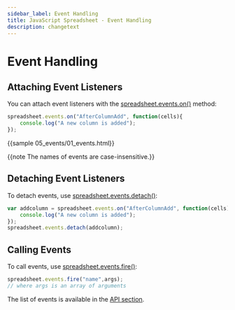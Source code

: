 ```yaml
---
sidebar_label: Event Handling
title: JavaScript Spreadsheet - Event Handling
description: changetext
---
```


# Event Handling


## Attaching Event Listeners

You can attach event listeners with the [spreadsheet.events.on()](api/events/on.md) method:

~~~js
spreadsheet.events.on("AfterColumnAdd", function(cells){
    console.log("A new column is added");
});
~~~

{{sample 05_events/01_events.html}}

{{note The names of events are case-insensitive.}}

## Detaching Event Listeners

To detach events, use [spreadsheet.events.detach()](api/events/detach.md):

~~~js
var addcolumn = spreadsheet.events.on("AfterColumnAdd", function(cells){
    console.log("A new column is added");
});
spreadsheet.events.detach(addcolumn);
~~~

## Calling Events

To call events, use [spreadsheet.events.fire()](api/events/fire.md):

~~~js
spreadsheet.events.fire("name",args);
// where args is an array of arguments
~~~

The list of events is available in the [API section](api/refs/spreadsheet_events.md).

